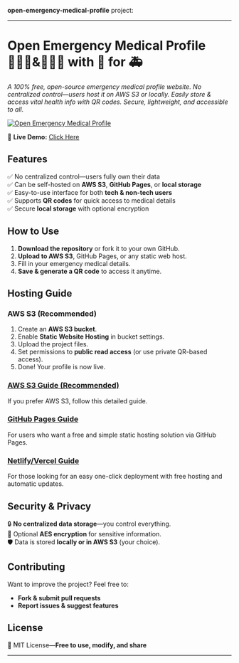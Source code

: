 **open-emergency-medical-profile** 
project:  

---

# **Open Emergency Medical Profile** 👨🏼‍💻&👩🏼‍💻 with 📲 for 🚑  
*A 100% free, open-source emergency medical profile website. No centralized control—users host it on AWS S3 or locally. Easily store & access vital health info with QR codes. Secure, lightweight, and accessible to all.*  

[![Open Emergency Medical Profile](https://github.com/user-attachments/assets/ac31c2e5-581f-436d-81fc-3dabd22e3505)](https://myemergency.s3.amazonaws.com/index.html)  

🔗 **Live Demo:** [Click Here](https://myemergency.s3.amazonaws.com/index.html)  

## **Features**  
✅ No centralized control—users fully own their data  
✅ Can be self-hosted on **AWS S3**, **GitHub Pages**, or **local storage**  
✅ Easy-to-use interface for both **tech & non-tech users**  
✅ Supports **QR codes** for quick access to medical details  
✅ Secure **local storage** with optional encryption  

## **How to Use**  
1. **Download the repository** or fork it to your own GitHub.  
2. **Upload to AWS S3**, GitHub Pages, or any static web host.  
3. Fill in your emergency medical details.  
4. **Save & generate a QR code** to access it anytime.  

## **Hosting Guide**  
### **AWS S3 (Recommended)**  
1. Create an **AWS S3 bucket**.  
2. Enable **Static Website Hosting** in bucket settings.  
3. Upload the project files.  
4. Set permissions to **public read access** (or use private QR-based access).  
5. Done! Your profile is now live.  

### **[AWS S3 Guide (Recommended)](https://github.com/gsrntvc2102000/open-emergency-medical-profile/blob/main/Step-by-Step%20Guide%3A%20Hosting%20on%20AWS%20S3)**  
If you prefer AWS S3, follow this detailed guide.  

 
### **[GitHub Pages Guide](https://github.com/gsrntvc2102000/open-emergency-medical-profile/blob/6953a36297340967b552ef4923fc21eb2e7a2e25/GitHub%20Pages%20Guide.md)**  
For users who want a free and simple static hosting solution via GitHub Pages.  

### **[Netlify/Vercel Guide](https://github.com/gsrntvc2102000/open-emergency-medical-profile/blob/6953a36297340967b552ef4923fc21eb2e7a2e25/Step-by-Step%20Guide%3A%20Hosting%20on%20Netlify%20or%20Vercel)**  
For those looking for an easy one-click deployment with free hosting and automatic updates.  
 


## **Security & Privacy**  
🔒 **No centralized data storage**—you control everything.  
🔐 Optional **AES encryption** for sensitive information.  
🛡️ Data is stored **locally or in AWS S3** (your choice).  

## **Contributing**  
Want to improve the project? Feel free to:  
- **Fork & submit pull requests**  
- **Report issues & suggest features**  

## **License**  
📜 MIT License—**Free to use, modify, and share**  

---
